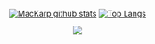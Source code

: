 <p align = "center">
   <a href="https://github.com/anuraghazra/github-readme-stats"><img src = "https://github-readme-stats.vercel.app/api?username=MacKarp&show_icons=true&theme=tokyonight&line_height=40" alt="MacKarp github stats"></a>
   <a href="https://github.com/anuraghazra/github-readme-stats"><img src = "https://github-readme-stats.vercel.app/api/top-langs/?username=MacKarp&show_icons=true&theme=tokyonight" alt="Top Langs"></a>
</p>

<p align="center"> <a href="https://github.com/ryo-ma/github-profile-trophy"><img src="https://github-profile-trophy.vercel.app/?username=MacKarp&theme=onedark"></a></p>
